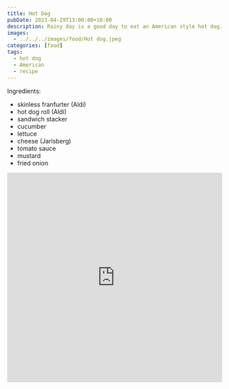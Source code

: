 ```yaml
---
title: Hot Dog
pubDate: 2023-04-29T13:00:00+10:00
description: Rainy day is a good day to eat an American style hot dog. Actually, who am I kidding? This is a Malaysian style hot dog.
images:
  - ../../../images/food/Hot dog.jpeg
categories: [food]
tags:
  - hot dog
  - American
  - recipe
---
```


Ingredients:

- skinless franfurter (Aldi)
- hot dog roll (Aldi)
- sandwich stacker
- cucumber
- lettuce
- cheese (Jarlsberg)
- tomato sauce
- mustard
- fried onion

<iframe src="https://www.facebook.com/plugins/post.php?href=https%3A%2F%2Fwww.facebook.com%2Fchris1.tham%2Fposts%2Fpfbid02LiTozZwYJ6XDbPmN8wzpc55nMe74fVi29tEnqpwgrqBsPfXMjuxmh7voMRaH2E3bl&show_text=true&width=500" width="500" height="486" style="border:none;overflow:hidden" scrolling="no" frameborder="0" allowfullscreen="true" allow="autoplay; clipboard-write; encrypted-media; picture-in-picture; web-share"></iframe>
